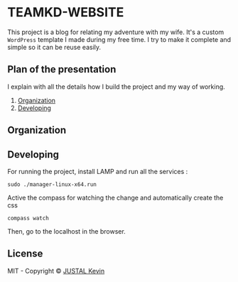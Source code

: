 # TEAMKD-WEBSITE

This project is a blog for relating my adventure with my wife. It's a custom `WordPress` template I made during my free time. I try to make it complete and simple so it can be reuse easily.

## Plan of the presentation

I explain with all the details how I build the project and my way of working.

1. [Organization](#organization)
2. [Developing](#developing)

## Organization

## Developing

For running the project, install LAMP and run all the services :

```
sudo ./manager-linux-x64.run
```

Active the compass for watching the change and automatically create the css

```
compass watch
```

Then, go to the localhost in the browser.

## License

MIT - Copyright &copy; [JUSTAL Kevin](https://teamkd.online/)
